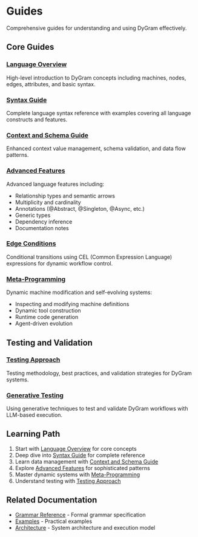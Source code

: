# Guides

Comprehensive guides for understanding and using DyGram effectively.

## Core Guides

### [Language Overview](language-overview.md)
High-level introduction to DyGram concepts including machines, nodes, edges, attributes, and basic syntax.

### [Syntax Guide](syntax-guide.md)
Complete language syntax reference with examples covering all language constructs and features.

### [Context and Schema Guide](context-and-schema-guide.md)
Enhanced context value management, schema validation, and data flow patterns.

### [Advanced Features](advanced-features.md)
Advanced language features including:
- Relationship types and semantic arrows
- Multiplicity and cardinality
- Annotations (@Abstract, @Singleton, @Async, etc.)
- Generic types
- Dependency inference
- Documentation notes

### [Edge Conditions](edge-conditions.md)
Conditional transitions using CEL (Common Expression Language) expressions for dynamic workflow control.

### [Meta-Programming](meta-programming.md)
Dynamic machine modification and self-evolving systems:
- Inspecting and modifying machine definitions
- Dynamic tool construction
- Runtime code generation
- Agent-driven evolution

## Testing and Validation

### [Testing Approach](testing-approach.md)
Testing methodology, best practices, and validation strategies for DyGram systems.

### [Generative Testing](generative-testing.md)
Using generative techniques to test and validate DyGram workflows with LLM-based execution.

## Learning Path

1. Start with [Language Overview](language-overview.md) for core concepts
2. Deep dive into [Syntax Guide](syntax-guide.md) for complete reference
3. Learn data management with [Context and Schema Guide](context-and-schema-guide.md)
4. Explore [Advanced Features](advanced-features.md) for sophisticated patterns
5. Master dynamic systems with [Meta-Programming](meta-programming.md)
6. Understand testing with [Testing Approach](testing-approach.md)

## Related Documentation

- [Grammar Reference](../reference/grammar-reference.md) - Formal grammar specification
- [Examples](../examples/README.md) - Practical examples
- [Architecture](../architecture/README.md) - System architecture and execution model
